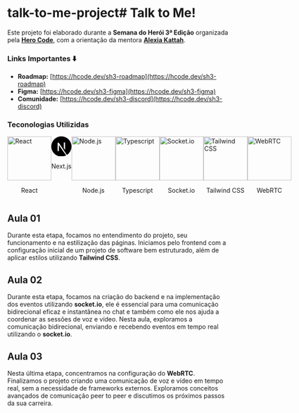 # talk-to-me-project# Talk to Me!

Este projeto foi elaborado durante a **Semana do Herói 3ª Edição** organizada pela [**Hero Code**](https://herocode.com.br/), com a orientação da mentora [**Alexia Kattah**](https://www.linkedin.com/in/alexiakattah/).

### Links Importantes ⬇️

- **Roadmap:** [https://hcode.dev/sh3-roadmap](https://hcode.dev/sh3-roadmap)
- **Figma:** [https://hcode.dev/sh3-figma](https://hcode.dev/sh3-figma)
- **Comunidade:** [https://hcode.dev/sh3-discord](https://hcode.dev/sh3-discord)

### Teconologias Utilizidas

<div style="display: flex; justify-content: space-between;">
    <div>
        <img src="https://herocode.com.br/_next/image/?url=%2Flogo%2Freact.png&w=128&q=75" alt="React" width="100px">
        <p align="center">React</p>
    </div>
    <div>
        <svg width="80" height="80" viewBox="0 0 256 256" version="1.1" xmlns="http://www.w3.org/2000/svg" xmlns:xlink="http://www.w3.org/1999/xlink" preserveAspectRatio="xMidYMid" fill="#000000"><g id="SVGRepo_bgCarrier" stroke-width="0"></g><g id="SVGRepo_tracerCarrier" stroke-linecap="round" stroke-linejoin="round"></g><g id="SVGRepo_iconCarrier"> <g> <path d="M119.616813,0.0688905149 C119.066276,0.118932037 117.314565,0.294077364 115.738025,0.419181169 C79.3775171,3.69690087 45.3192571,23.3131775 23.7481916,53.4631946 C11.7364614,70.2271045 4.05395894,89.2428829 1.15112414,109.384595 C0.12512219,116.415429 0,118.492153 0,128.025062 C0,137.557972 0.12512219,139.634696 1.15112414,146.665529 C8.10791789,194.730411 42.3163245,235.11392 88.7116325,250.076335 C97.0197458,252.753556 105.778299,254.580072 115.738025,255.680985 C119.616813,256.106338 136.383187,256.106338 140.261975,255.680985 C157.453763,253.779407 172.017986,249.525878 186.382014,242.194795 C188.584164,241.068861 189.00958,240.768612 188.709286,240.518404 C188.509091,240.36828 179.124927,227.782837 167.86393,212.570214 L147.393939,184.922273 L121.743891,146.965779 C107.630108,126.098464 96.0187683,109.034305 95.9186706,109.034305 C95.8185728,109.009284 95.7184751,125.873277 95.6684262,146.465363 C95.5933529,182.52028 95.5683284,183.971484 95.1178886,184.82219 C94.4672532,186.048207 93.9667644,186.548623 92.915738,187.099079 C92.114956,187.499411 91.4142717,187.574474 87.6355816,187.574474 L83.3063539,187.574474 L82.1552297,186.848872 C81.4044966,186.373477 80.8539589,185.747958 80.4785924,185.022356 L79.9530792,183.896422 L80.0031281,133.729796 L80.0782014,83.5381493 L80.8539589,82.5623397 C81.25435,82.0369037 82.1051808,81.3613431 82.7057674,81.0360732 C83.7317693,80.535658 84.1321603,80.4856165 88.4613881,80.4856165 C93.5663734,80.4856165 94.4172043,80.6857826 95.7434995,82.1369867 C96.1188661,82.5373189 110.007429,103.454675 126.623656,128.650581 C143.239883,153.846488 165.962072,188.250034 177.122972,205.139048 L197.392766,235.839522 L198.418768,235.163961 C207.502639,229.259062 217.112023,220.852086 224.719453,212.09482 C240.910264,193.504394 251.345455,170.835585 254.848876,146.665529 C255.874878,139.634696 256,137.557972 256,128.025062 C256,118.492153 255.874878,116.415429 254.848876,109.384595 C247.892082,61.3197135 213.683675,20.9362052 167.288368,5.97379012 C159.105376,3.32158945 150.396872,1.49507389 140.637341,0.394160408 C138.234995,0.143952798 121.693842,-0.131275573 119.616813,0.0688905149 L119.616813,0.0688905149 Z M172.017986,77.4831252 C173.219159,78.0836234 174.195112,79.2345784 174.545455,80.435575 C174.74565,81.0861148 174.795699,94.9976579 174.74565,126.348671 L174.670577,171.336 L166.73783,159.17591 L158.780059,147.01582 L158.780059,114.313685 C158.780059,93.1711423 158.880156,81.2862808 159.030303,80.7108033 C159.430694,79.3096407 160.306549,78.2087272 161.507722,77.5581875 C162.533724,77.0327515 162.909091,76.98271 166.837928,76.98271 C170.541544,76.98271 171.19218,77.0327515 172.017986,77.4831252 Z" fill="#000000"> </path> </g> </g></svg>
        <p align="center">Next.js</p>
    </div>
    <div>
        <img src="https://herocode.com.br/_next/image/?url=%2Flogo%2Fnodejs.png&w=128&q=75" alt="Node.js" width="100px">
        <p align="center">Node.js</p>
    </div>
    <div>
        <img src="https://herocode.com.br/_next/image/?url=%2Flogo%2Ftypescript.png&w=128&q=75" alt="Typescript" width="100px">
        <p align="center">Typescript</p>
    </div>
    <div>
        <img src="https://herocode.com.br/_next/image/?url=%2Flogo%2Fsocketio.png&w=128&q=75" alt="Socket.io" width="100px">
        <p align="center">Socket.io</p>
    </div>
    <div>
        <img src="https://herocode.com.br/_next/image/?url=%2Flogo%2Ftailwind.webp&w=128&q=40" alt="Tailwind CSS" width="100px">
        <p align="center">Tailwind CSS</p>
    </div>
    <div>
        <img src="https://herocode.com.br/_next/image/?url=%2Flogo%2Fwebrtc.png&w=128&q=75" alt="WebRTC" width="100px">
        <p align="center">WebRTC</p>
    </div>
</div>


## Aula 01

Durante esta etapa, focamos no entendimento do projeto, seu funcionamento e na estilização das páginas. Iniciamos pelo frontend com a configuração inicial de um projeto de software bem estruturado, além de aplicar estilos utilizando **Tailwind CSS**.

## Aula 02

Durante esta etapa, focamos na criação do backend e na implementação dos eventos utilizando **socket.io**, ele é essencial para uma comunicação bidirecional eficaz e instantânea no chat e também como ele nos ajuda a coordenar as sessões de voz e vídeo. Nesta aula, exploramos a comunicação bidirecional, enviando e recebendo eventos em tempo real utilizando o **socket.io**.


## Aula 03

Nesta última etapa, concentramos na configuração do **WebRTC**. Finalizamos o projeto criando uma comunicação de voz e vídeo em tempo real, sem a necessidade de frameworks externos. Exploramos conceitos avançados de comunicação peer to peer e discutimos os próximos passos da sua carreira.
